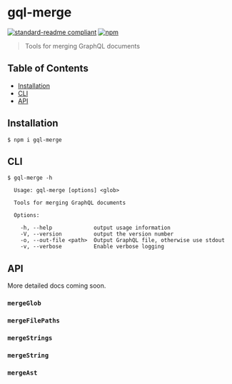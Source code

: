 # gql-merge

[![standard-readme compliant](https://img.shields.io/badge/standard--readme-OK-green.svg?style=flat-square)](https://github.com/RichardLitt/standard-readme)
[![npm](https://img.shields.io/npm/v/gql-merge.svg?style=flat-square)](https://www.npmjs.com/package/gql-merge)

> Tools for merging GraphQL documents

## Table of Contents

- [Installation](#installation)
- [CLI](#cli)
- [API](#api)

## Installation

```
$ npm i gql-merge
```

## CLI

```
$ gql-merge -h

  Usage: gql-merge [options] <glob>

  Tools for merging GraphQL documents

  Options:

    -h, --help             output usage information
    -V, --version          output the version number
    -o, --out-file <path>  Output GraphQL file, otherwise use stdout
    -v, --verbose          Enable verbose logging

```

## API

More detailed docs coming soon.

### `mergeGlob`

### `mergeFilePaths`

### `mergeStrings`

### `mergeString`

### `mergeAst`
